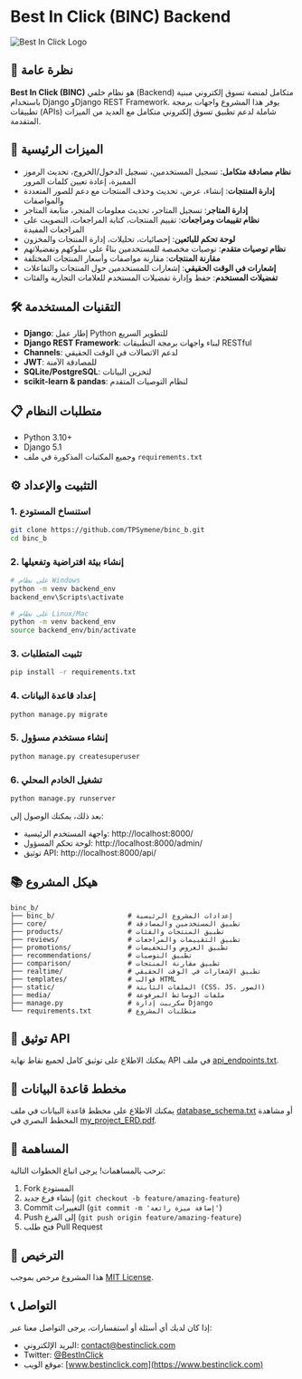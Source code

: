 # Best In Click (BINC) Backend

![Best In Click Logo](https://example.com/logo.png)

## 🌟 نظرة عامة

**Best In Click (BINC)** هو نظام خلفي (Backend) متكامل لمنصة تسوق إلكتروني مبنية باستخدام Django وDjango REST Framework. يوفر هذا المشروع واجهات برمجة تطبيقات (APIs) شاملة لدعم تطبيق تسوق إلكتروني متكامل مع العديد من الميزات المتقدمة.

## 🚀 الميزات الرئيسية

- **نظام مصادقة متكامل**: تسجيل المستخدمين، تسجيل الدخول/الخروج، تحديث الرموز المميزة، إعادة تعيين كلمات المرور
- **إدارة المنتجات**: إنشاء، عرض، تحديث وحذف المنتجات مع دعم للصور المتعددة والمواصفات
- **إدارة المتاجر**: تسجيل المتاجر، تحديث معلومات المتجر، متابعة المتاجر
- **نظام تقييمات ومراجعات**: تقييم المنتجات، كتابة المراجعات، التصويت على المراجعات المفيدة
- **لوحة تحكم للبائعين**: إحصائيات، تحليلات، إدارة المنتجات والمخزون
- **نظام توصيات متقدم**: توصيات مخصصة للمستخدمين بناءً على سلوكهم وتفضيلاتهم
- **مقارنة المنتجات**: مقارنة مواصفات وأسعار المنتجات المختلفة
- **إشعارات في الوقت الحقيقي**: إشعارات للمستخدمين حول المنتجات والتفاعلات
- **تفضيلات المستخدم**: حفظ وإدارة تفضيلات المستخدم للعلامات التجارية والفئات

## 🛠️ التقنيات المستخدمة

- **Django**: إطار عمل Python للتطوير السريع
- **Django REST Framework**: لبناء واجهات برمجة التطبيقات RESTful
- **Channels**: لدعم الاتصالات في الوقت الحقيقي
- **JWT**: للمصادقة الآمنة
- **SQLite/PostgreSQL**: لتخزين البيانات
- **scikit-learn & pandas**: لنظام التوصيات المتقدم

## 📋 متطلبات النظام

- Python 3.10+
- Django 5.1
- وجميع المكتبات المذكورة في ملف `requirements.txt`

## ⚙️ التثبيت والإعداد

### 1. استنساخ المستودع

```bash
git clone https://github.com/TPSymene/binc_b.git
cd binc_b
```

### 2. إنشاء بيئة افتراضية وتفعيلها

```bash
# على نظام Windows
python -m venv backend_env
backend_env\Scripts\activate

# على نظام Linux/Mac
python -m venv backend_env
source backend_env/bin/activate
```

### 3. تثبيت المتطلبات

```bash
pip install -r requirements.txt
```

### 4. إعداد قاعدة البيانات

```bash
python manage.py migrate
```

### 5. إنشاء مستخدم مسؤول

```bash
python manage.py createsuperuser
```

### 6. تشغيل الخادم المحلي

```bash
python manage.py runserver
```

بعد ذلك، يمكنك الوصول إلى:
- واجهة المستخدم الرئيسية: http://localhost:8000/
- لوحة تحكم المسؤول: http://localhost:8000/admin/
- توثيق API: http://localhost:8000/api/

## 📚 هيكل المشروع

```
binc_b/
├── binc_b/                  # إعدادات المشروع الرئيسية
├── core/                    # تطبيق المستخدمين والمصادقة
├── products/                # تطبيق المنتجات والفئات
├── reviews/                 # تطبيق التقييمات والمراجعات
├── promotions/              # تطبيق العروض والتخفيضات
├── recommendations/         # تطبيق التوصيات
├── comparison/              # تطبيق مقارنة المنتجات
├── realtime/                # تطبيق الإشعارات في الوقت الحقيقي
├── templates/               # قوالب HTML
├── static/                  # الملفات الثابتة (CSS، JS، الصور)
├── media/                   # ملفات الوسائط المرفوعة
├── manage.py                # سكريبت إدارة Django
└── requirements.txt         # متطلبات المشروع
```

## 📝 توثيق API

يمكنك الاطلاع على توثيق كامل لجميع نقاط نهاية API في ملف [api_endpoints.txt](api_endpoints.txt).

## 🔄 مخطط قاعدة البيانات

يمكنك الاطلاع على مخطط قاعدة البيانات في ملف [database_schema.txt](database_schema.txt) أو مشاهدة المخطط البصري في [my_project_ERD.pdf](my_project_ERD.pdf).

## 👥 المساهمة

نرحب بالمساهمات! يرجى اتباع الخطوات التالية:

1. Fork المستودع
2. إنشاء فرع جديد (`git checkout -b feature/amazing-feature`)
3. Commit التغييرات (`git commit -m 'إضافة ميزة رائعة'`)
4. Push إلى الفرع (`git push origin feature/amazing-feature`)
5. فتح طلب Pull Request

## 📄 الترخيص

هذا المشروع مرخص بموجب [MIT License](LICENSE).

## 📞 التواصل

إذا كان لديك أي أسئلة أو استفسارات، يرجى التواصل معنا عبر:

- البريد الإلكتروني: contact@bestinclick.com
- Twitter: [@BestInClick](https://twitter.com/BestInClick)
- موقع الويب: [www.bestinclick.com](https://www.bestinclick.com)
